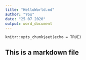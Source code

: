 ```yaml
---
title: "HelloWorld.md"
author: "You"
date: "25 07 2020"
output: word_document
---
```


```{r setup, include=FALSE}
knitr::opts_chunk$set(echo = TRUE)
```

## This is a markdown file
